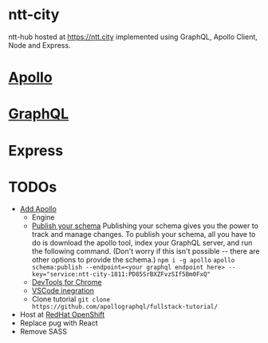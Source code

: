 # ntt-city
ntt-hub hosted at https://ntt.city implemented using GraphQL, Apollo Client, Node and Express.

# [Apollo](https://www.apollographql.com)

# [GraphQL](https://graphql.org)

# Express



# TODOs

* [Add Apollo](https://www.apollographql.com/docs/tutorial/introduction.html)
  - Engine
  - [Publish your schema](https://engine.apollographql.com/account/gh.ntt-city/new/ntt-city-1811?previousUrl=%2Faccount%2Fgh.lucas-martinez%2Fservices)
    Publishing your schema gives you the power to track and manage changes. To publish your schema, all you have to do is download the apollo tool, index your GraphQL server, and run the following command. (Don't worry if this isn't possible -- there are other options to provide the schema.)
    ```npm i -g apollo```
    ```apollo schema:publish --endpoint=<your graphql endpoint here> --key="service:ntt-city-1811:PD85SrBXZFvzSIf5Bm0FxQ"```
  - [DevTools for Chrome](https://chrome.google.com/webstore/detail/apollo-client-developer-t/jdkknkkbebbapilgoeccciglkfbmbnfm)
  - [VSCode inegration](https://marketplace.visualstudio.com/items?itemName=apollographql.vscode-apollo)
  - Clone tutorial
    ```git clone https://github.com/apollographql/fullstack-tutorial/```
* Host at [RedHat OpenShift](https://manage.openshift.com/account/index)
* Replace pug with React
* Remove SASS

